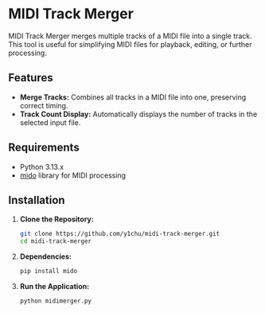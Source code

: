 # MIDI Track Merger

MIDI Track Merger merges multiple tracks of a MIDI file into a single track. This tool is useful for simplifying MIDI files for playback, editing, or further processing.

## Features

- **Merge Tracks:** Combines all tracks in a MIDI file into one, preserving correct timing.
- **Track Count Display:** Automatically displays the number of tracks in the selected input file.

## Requirements

- Python 3.13.x
- [mido](https://github.com/mido/mido) library for MIDI processing

## Installation

1. **Clone the Repository:**

   ```bash
   git clone https://github.com/y1chu/midi-track-merger.git
   cd midi-track-merger
   ```

2. **Dependencies:**

   ```bash
   pip install mido
   ```

3. **Run the Application:**

   ```bash
   python midimerger.py
   ```